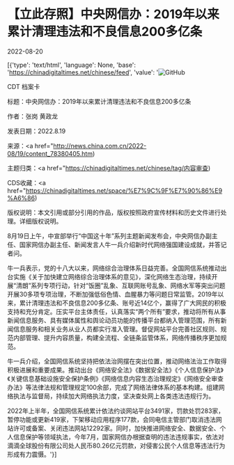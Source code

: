 # 【立此存照】中央网信办：2019年以来累计清理违法和不良信息200多亿条

2022-08-20

[{'type': 'text/html', 'language': None, 'base': 'https://chinadigitaltimes.net/chinese/feed', 'value': '![GitHub](https://chinadigitaltimes.net/chinese/files/2022/08/image-1661030076904.png)



CDT 档案卡

标题：中央网信办：2019年以来累计清理违法和不良信息200多亿条

作者：张岗 黄政龙

发表日期：2022.8.19

来源：<a href="http://news.china.com.cn/2022-08/19/content_78380405.htm)

主题归类：<a href="https://chinadigitaltimes.net/chinese/tag/内容审查)

CDS收藏：<a href="https://chinadigitaltimes.net/space/%E7%9C%9F%E7%90%86%E9%A6%86)

版权说明：本文引用或部分引用的作品，版权按照政府宣传材料和历史文件进行处理。详细版权说明。





8月19日上午，中宣部举行“中国这十年”系列主题新闻发布会，中央网信办副主任、国家网信办副主任、新闻发言人牛一兵介绍新时代网络强国建设成就，并答记者问。

牛一兵表示，党的十八大以来，网络综合治理体系日益完善。全国网信系统推动出台实施《关于加快建立网络综合治理体系的意见》，深化网络生态治理，持续开展“清朗”系列专项行动，针对“饭圈”乱象、互联网账号乱象、网络水军等突出问题开展30多项专项治理，不断加强低俗色情、血腥暴力等问题日常监管。2019年以来，累计清理违法和不良信息200多亿条、账号近14亿个，赢得了广大网民的积极支持和充分肯定。压实平台主体责任，认真落实“两个所有”要求，推动将所有从事新闻信息服务、具有媒体属性和舆论动员功能的传播平台都纳入管理范围，所有新闻信息服务和相关业务从业人员都实行准入管理。督促网站平台完善社区规则、规范内部管理、提升内容质量，构建全流程、全链条监管体系，网络传播秩序更加规范。

牛一兵介绍，全国网信系统坚持把依法治网摆在突出位置，推动网络法治工作取得积极进展和重要成果。推动出台《网络安全法》《数据安全法》《个人信息保护法》《关键信息基础设施安全保护条例》《网络信息内容生态治理规定》《网络安全审查办法》等法律法规和管理规定100余部，完成了网络法律体系的基本构建。组建网络执法与监督局，持续加大网络执法力度，坚决查处网上各类违法违规行为。

2022年上半年，全国网信系统累计依法约谈网站平台3491家，罚款处罚283家，暂停功能或更新419家，下架移动应用程序177款，会同电信主管部门取消违法网站许可或备案、关闭违法网站12292家。同时，加快推进网络安全、数据安全、个人信息保护等领域执法，今年7月，国家网信办根据查明的违法违规事实，依法对滴滴全球股份有限公司处人民币80.26亿元罚款，对侵害公民个人信息等违法行为形成有力震慑。'}]